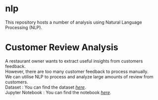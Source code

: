 # nlp
This repository hosts a number of analysis using Natural Language Processing (NLP).

# Customer Review Analysis
A restaurant owner wants to extract useful insights from customers feedback.<br>
However, there are too many customer feedback to process manually.<br>
We can utilise NLP to process and analyze large amounts of review from customers.<br>
Dataset          : You can find the dataset [*here*](notebooks/data/restaurant.json).<br>
Jupyter Notebook : You can find the notebook [*here*](notebooks/data/CustomerReviewAnalysis.ipynb).
